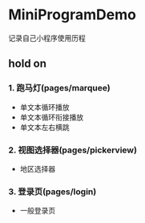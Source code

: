 # MiniProgramDemo
记录自己小程序使用历程
## hold on

### 1. 跑马灯(pages/marquee)
* 单文本循环播放
* 单文本循环衔接播放
* 单文本左右横跳

### 2. 视图选择器(pages/pickerview)
* 地区选择器

### 3. 登录页(pages/login)
* 一般登录页